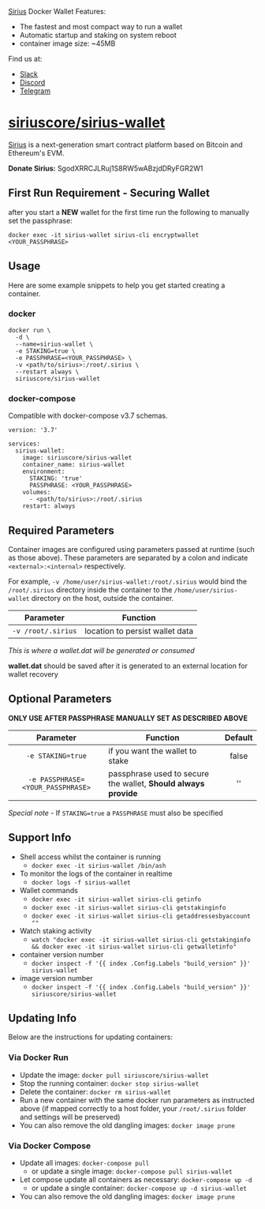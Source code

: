 [Sirius](https://getsirius.io) Docker Wallet Features:

 * The fastest and most compact way to run a wallet
 * Automatic startup and staking on system reboot
 * container image size: ~45MB

Find us at:
* [Slack](https://slack.getsirius.io)
* [Discord](https://discord.getsirius.io)
* [Telegram](https://telegram.getsirius.io/)

# [siriuscore/sirius-wallet](https://github.com/siriuscore/docker-sirius-wallet)

[Sirius](https://getsirius.io) is a next-generation smart contract platform based on Bitcoin and Ethereum's EVM.

**Donate Sirius:** SgodXRRCJLRuj1S8RW5wABzjdDRyFGR2W1

## First Run Requirement - Securing Wallet
after you start a **NEW** wallet for the first time run the following to manually set the passphrase:

```docker exec -it sirius-wallet sirius-cli encryptwallet <YOUR_PASSPHRASE>```

## Usage

Here are some example snippets to help you get started creating a container.

### docker
```
docker run \
  -d \
  --name=sirius-wallet \
  -e STAKING=true \
  -e PASSPHRASE=<YOUR_PASSPHRASE> \
  -v <path/to/sirius>:/root/.sirius \
  --restart always \
  siriuscore/sirius-wallet
```

### docker-compose

Compatible with docker-compose v3.7 schemas.
```
version: '3.7'

services:
  sirius-wallet:
    image: siriuscore/sirius-wallet
    container_name: sirius-wallet
    environment:
      STAKING: 'true'
      PASSPHRASE: <YOUR_PASSPHRASE>
    volumes:
      - <path/to/sirius>:/root/.sirius
    restart: always
```


## Required Parameters

Container images are configured using parameters passed at runtime (such as those above). These parameters are separated by a colon and indicate `<external>:<internal>` respectively.

For example, `-v /home/user/sirius-wallet:/root/.sirius` would bind the `/root/.sirius` directory inside the container to the `/home/user/sirius-wallet` directory on the host, outside the container.

| Parameter | Function |
| :----: | --- |
| `-v /root/.sirius` | location to persist wallet data |

*This is where a wallet.dat will be generated or consumed*

**wallet.dat** should be saved after it is generated to an external location for wallet recovery


## Optional Parameters

**ONLY USE AFTER PASSPHRASE MANUALLY SET AS DESCRIBED ABOVE**

| Parameter | Function | Default |
| :----: | --- | :----: |
| `-e STAKING=true` | if you want the wallet to stake | false |
| `-e PASSPHRASE=<YOUR_PASSPHRASE>` | passphrase used to secure the wallet, **Should always provide** | '' |

*Special note* - If `STAKING=true` a `PASSPHRASE` must also be specified


## Support Info

* Shell access whilst the container is running
  * `docker exec -it sirius-wallet /bin/ash`
* To monitor the logs of the container in realtime
  * `docker logs -f sirius-wallet`
* Wallet commands
  * `docker exec -it sirius-wallet sirius-cli getinfo`
  * `docker exec -it sirius-wallet sirius-cli getstakinginfo`
  * `docker exec -it sirius-wallet sirius-cli getaddressesbyaccount ""`
* Watch staking activity
  * `watch "docker exec -it sirius-wallet sirius-cli getstakinginfo && docker exec -it sirius-wallet sirius-cli getwalletinfo"`
* container version number 
  * `docker inspect -f '{{ index .Config.Labels "build_version" }}' sirius-wallet`
* image version number
  * `docker inspect -f '{{ index .Config.Labels "build_version" }}' siriuscore/sirius-wallet`


## Updating Info 
  
Below are the instructions for updating containers:  
  
### Via Docker Run
* Update the image: `docker pull siriuscore/sirius-wallet`
* Stop the running container: `docker stop sirius-wallet`
* Delete the container: `docker rm sirius-wallet`
* Run a new container with the same docker run parameters as instructed above (if mapped correctly to a host folder, your `/root/.sirius` folder and settings will be preserved)
* You can also remove the old dangling images: `docker image prune`

### Via Docker Compose
* Update all images: `docker-compose pull`
  * or update a single image: `docker-compose pull sirius-wallet`
* Let compose update all containers as necessary: `docker-compose up -d`
  * or update a single container: `docker-compose up -d sirius-wallet`
* You can also remove the old dangling images: `docker image prune`
